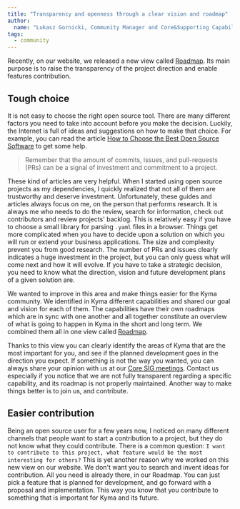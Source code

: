 ```yaml
---
title: "Transparency and openness through a clear vision and roadmap"
author:
  name: "Lukasz Gornicki, Community Manager and Core&Supporting Capability Owner"
tags:
  - community
---
```


Recently, on our website, we released a new view called [Roadmap](https://kyma-project.io/roadmap/). Its main purpose is to raise the transparency of the project direction and enable features contribution.

<!-- overview -->

## Tough choice

It is not easy to choose the right open source tool. There are many different factors you need to take into account before you make the decision. Luckily, the Internet is full of ideas and suggestions on how to make that choice. For example, you can read the article [How to Choose the Best Open Source Software](https://towardsdatascience.com/how-to-choose-the-best-open-source-software-b1cbbe4f6398) to get some help.

> Remember that the amount of commits, issues, and pull-requests (PRs) can be a signal of investment and commitment to a project.

These kind of articles are very helpful. When I started using open source projects as my dependencies, I quickly realized that not all of them are trustworthy and deserve investment. Unfortunately, these guides and articles always focus on me, on the person that performs research. It is always me who needs to do the review, search for information, check out contributors and review projects' backlog. This is relatively easy if you have to choose a small library for parsing `.yaml` files in a browser. Things get more complicated when you have to decide upon a solution on which you will run or extend your business applications. The size and complexity prevent you from good research. The number of PRs and issues clearly indicates a huge investment in the project, but you can only guess what will come next and how it will evolve. If you have to take a strategic decision, you need to know what the direction, vision and future development plans of a given solution are.

We wanted to improve in this area and make things easier for the Kyma community. We identified in Kyma different capabilities and shared our goal and vision for each of them. The capabilities have their own roadmaps which are in sync with one another and all together constitute an overview of what is going to happen in Kyma in the short and long term. We combined them all in one view called [Roadmap](https://kyma-project.io/roadmap/).

Thanks to this view you can clearly identify the areas of Kyma that are the most important for you, and see if the planned development goes in the direction you expect. If something is not the way you wanted, you can always share your opinion with us at our [Core SIG meetings](https://github.com/kyma-project/community/tree/master/sig-and-wg/sig-core). Contact us especially if you notice that we are not fully transparent regarding a specific capability, and its roadmap is not properly maintained. Another way to make things better is to join us, and contribute.

## Easier contribution

Being an open source user for a few years now, I noticed on many different channels that people want to start a contribution to a project, but they do not know what they could contribute. There is a common question: `I want to contribute to this project, what feature would be the most interesting for others?` This is yet another reason why we worked on this new view on our website. We don't want you to search and invent ideas for contribution. All you need is already there, in our Roadmap. You can just pick a feature that is planned for development, and go forward with a proposal and implementation. This way you know that you contribute to something that is important for Kyma and its future.
